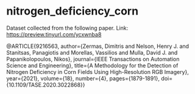 # nitrogen_deficiency_corn

Dataset collected from the following paper. 
Link: https://preview.tinyurl.com/ycxwnba8

@ARTICLE{9216563,
  author={Zermas, Dimitris and Nelson, Henry J. and Stanitsas, Panagiotis and Morellas, Vassilios and Mulla, David J. and Papanikolopoulos, Nikos},
  journal={IEEE Transactions on Automation Science and Engineering}, 
  title={A Methodology for the Detection of Nitrogen Deficiency in Corn Fields Using High-Resolution RGB Imagery}, 
  year={2021},
  volume={18},
  number={4},
  pages={1879-1891},
  doi={10.1109/TASE.2020.3022868}}
